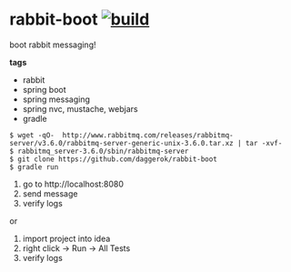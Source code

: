 rabbit-boot [![build](https://travis-ci.org/daggerok/rabbit-boot.svg?branch=master)](https://travis-ci.org/daggerok/rabbit-boot)
===========

boot rabbit messaging!

**tags**

- rabbit
- spring boot
- spring messaging
- spring nvc, mustache, webjars
- gradle

```shell
$ wget -qO-  http://www.rabbitmq.com/releases/rabbitmq-server/v3.6.0/rabbitmq-server-generic-unix-3.6.0.tar.xz | tar -xvf-
$ rabbitmq_server-3.6.0/sbin/rabbitmq-server
$ git clone https://github.com/daggerok/rabbit-boot
$ gradle run
```

1. go to http://localhost:8080 
2. send message
3. verify logs

or

1. import project into idea
2. right click -> Run -> All Tests
3. verify logs
